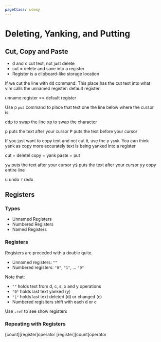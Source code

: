 ```yaml
---
pageClass: udemy
---
```


# Deleting, Yanking, and Putting

## Cut, Copy and Paste

- <kbd>d</kbd> and <kbd>c</kbd> cut text, not just delete
- cut = delete and save into a register
- Register is a clipboard-like storage location

If we cut the line with <kbd>dd</kbd> command. This place has the cut text into what vim calls the unnamed register: default register.

unname register == default register

Use <kbd>p</kbd> `put` command to place that text one the line below where the cursor is.

<kbd>ddp</kbd> to swap the line
<kbd>xp</kbd> to swap the character


<kbd>p</kbd> puts the text after your cursor
<kbd>P</kbd> puts the text before your cursor

If you just want to copy text and not cut it, use the <kbd>y</kbd> `yank`. You can think yank as copy more accurately text is being yanked into a register

cut = deletel
copy = yank
paste = put

<kbd>yw</kbd> puts the text after your cursor
<kbd>y$</kbd> puts the text after your cursor
<kbd>yy</kbd> copy entire line

<kbd>u</kbd> undo
<kbd>r</kbd> redo

## Registers

### Types

- Unnamed Registers
- Numbered Registers
- Named Registers

### Registers

Registers are preceded with a double quite.

- Unnamed registers: `""`
- Numbered registers: `"0"`, `"1"`, ... `"9"`

Note that:

- `""` holds text from d, c, s, x and y operations
- `"0"` holds last text yanked (y)
- `"1"` holds last text deleted (d) or changed (c)
- Numbered regisiters shift with each d or c

Use `:ref` to see show registers

### Repeating with Registers

[count][register]operator
[register][count]operator